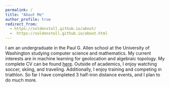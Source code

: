 ```yaml
---
permalink: /
title: "About Me"
author_profile: true
redirect_from: 
  - https://soldenstoll.github.io/about/
  -  https://soldenstoll.github.io/about.html
---
```


I am an undergraduate in the Paul G. Allen school at the University of Washington studying computer science and mathematics. My current interests are in machine learning for geolocation and algebraic topology. My complete CV can be found [here](http://soldenstoll.github.io/cv/). Outside of academics, I enjoy watching soccer, skiing, and traveling. Additionally, I enjoy training and competing in triathlon. So far I have completed 3 half-iron distance events, and I plan to do much more.
